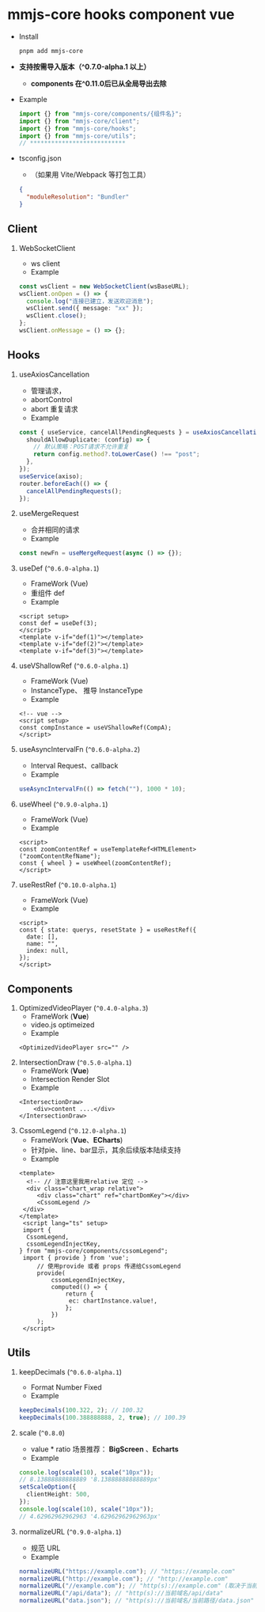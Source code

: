 # mmjs-core hooks component vue

- Install
  ```shell
  pnpm add mmjs-core
  ```
- **支持按需导入版本（^0.7.0-alpha.1 以上）**

  - **components 在^0.11.0后已从全局导出去除**

- Example
  ```ts
  import {} from "mmjs-core/components/{组件名}";
  import {} from "mmjs-core/client";
  import {} from "mmjs-core/hooks";
  import {} from "mmjs-core/utils";
  // ***************************
  ```
- tsconfig.json
  - （如果用 Vite/Webpack 等打包工具）
  ```json
  {
    "moduleResolution": "Bundler"
  }
  ```

## Client

1. WebSocketClient

   - ws client
   - Example

   ```ts
   const wsClient = new WebSocketClient(wsBaseURL);
   wsClient.onOpen = () => {
     console.log("连接已建立，发送欢迎消息");
     wsClient.send({ message: "xx" });
     wsClient.close();
   };
   wsClient.onMessage = () => {};
   ```

## Hooks

1. useAxiosCancellation

   - 管理请求，
   - abortControl
   - abort 重复请求
   - Example

   ```ts
   const { useService, cancelAllPendingRequests } = useAxiosCancellation({
     shouldAllowDuplicate: (config) => {
       // 默认策略：POST请求不允许重复
       return config.method?.toLowerCase() !== "post";
     },
   });
   useService(axiso);
   router.beforeEach(() => {
     cancelAllPendingRequests();
   });
   ```

2. useMergeRequest

   - 合并相同的请求
   - Example

   ```ts
   const newFn = useMergeRequest(async () => {});
   ```

3. useDef (`^0.6.0-alpha.1`)

   - FrameWork (Vue)
   - 重组件 def
   - Example

   ```vue
   <script setup>
   const def = useDef(3);
   </script>
   <template v-if="def(1)"></template>
   <template v-if="def(2)"></template>
   <template v-if="def(3)"></template>
   ```

4. useVShallowRef (`^0.6.0-alpha.1`)

   - FrameWork (Vue)
   - InstanceType、 推导 InstanceType
   - Example

   ```vue
   <!-- vue -->
   <script setup>
   const compInstance = useVShallowRef(CompA);
   </script>
   ```

5. useAsyncIntervalFn (`^0.6.0-alpha.2`)

   - Interval Request、callback
   - Example

   ```ts
   useAsyncIntervalFn(() => fetch(""), 1000 * 10);
   ```

6. useWheel (`^0.9.0-alpha.1`)

   - FrameWork (Vue)
   - Example

   ```vue
   <script>
   const zoomContentRef = useTemplateRef<HTMLElement>("zoomContentRefName");
   const { wheel } = useWheel(zoomContentRef);
   </script>
   ```

7. useRestRef (`^0.10.0-alpha.1`)

   - FrameWork (Vue)
   - Example

   ```vue
   <script>
   const { state: querys, resetState } = useRestRef({
     date: [],
     name: "",
     index: null,
   });
   </script>
   ```

## Components

1. OptimizedVideoPlayer (`^0.4.0-alpha.3`)
   - FrameWork (**Vue**)
   - video.js optimeized
   - Example
   ```vue
   <OptimizedVideoPlayer src="" />
   ```
2. IntersectionDraw (`^0.5.0-alpha.1`)
   - FrameWork (**Vue**)
   - Intersection Render Slot
   - Example
   ```vue
   <IntersectionDraw>
       <div>content ....</div>
   </IntersectionDraw>
   ```
3. CssomLegend (`^0.12.0-alpha.1`)
   - FrameWork (**Vue**、**ECharts**) 
   - 针对pie、line、bar显示，其余后续版本陆续支持
   - Example
   ```vue
   <template>
     <!-- // 注意这里我用relative 定位 -->
     <div class="chart_wrap relative">
        <div class="chart" ref="chartDomKey"></div>
        <CssomLegend />
    </div>
   </template>
    <script lang="ts" setup>
    import {
     CssomLegend,
     cssomLegendInjectKey,
   } from "mmjs-core/components/cssomLegend";
    import { provide } from 'vue'; 
        // 使用provide 或者 props 传递给CssomLegend
        provide(
            cssomLegendInjectKey,
            computed(() => {
                return {
               	 ec: chartInstance.value!,
                };
            })
        );
    </script>
   ```

## Utils

1. keepDecimals (`^0.6.0-alpha.1`)

   - Format Number Fixed
   - Example

   ```ts
   keepDecimals(100.322, 2); // 100.32
   keepDecimals(100.388888888, 2, true); // 100.39
   ```

2. scale (`^0.8.0`)
   - value \* ratio 场景推荐： **BigScreen**  、**Echarts**
   - Example
   ```ts
   console.log(scale(10), scale("10px"));
   // 8.13888888888889 '8.13888888888889px'
   setScaleOption({
     clientHeight: 500,
   });
   console.log(scale(10), scale("10px"));
   // 4.62962962962963 '4.62962962962963px'
   ```
3. normalizeURL (`^0.9.0-alpha.1`)
   - 规范 URL
   - Example
   ```ts
   normalizeURL("https://example.com"); // "https://example.com"
   normalizeURL("http://example.com"); // "http://example.com"
   normalizeURL("//example.com"); // "http(s)://example.com" (取决于当前页面协议)
   normalizeURL("/api/data"); // "http(s)://当前域名/api/data"
   normalizeURL("data.json"); // "http(s)://当前域名/当前路径/data.json"
   ```
